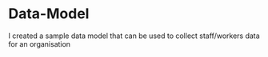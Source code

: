 # Data-Model
I created a sample data model that can be used to collect staff/workers data for an organisation
